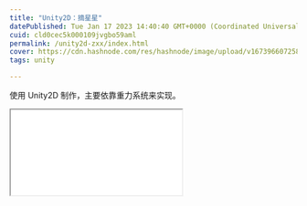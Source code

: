 ```yaml
---
title: "Unity2D：摘星星"
datePublished: Tue Jan 17 2023 14:40:40 GMT+0000 (Coordinated Universal Time)
cuid: cld0cec5k000109jvgbo59aml
permalink: /unity2d-zxx/index.html
cover: https://cdn.hashnode.com/res/hashnode/image/upload/v1673966072587/c465f6db-1236-44df-9707-ffeb23758ca1.png
tags: unity

---
```


使用 Unity2D 制作，主要依靠重力系统来实现。

<iframe src="//player.bilibili.com/player.html?aid=221628137&amp;bvid=BV1K8411H7uZ&amp;cid=935743831&amp;page=1" class="bilibili"> </iframe>